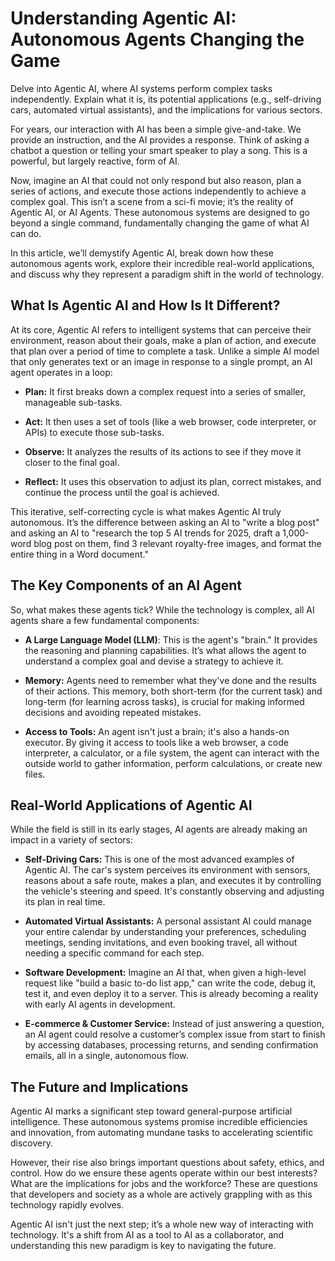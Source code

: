 # Understanding Agentic AI: Autonomous Agents Changing the Game

Delve into Agentic AI, where AI systems perform complex tasks independently. Explain what it is, its potential applications (e.g., self-driving cars, automated virtual assistants), and the implications for various sectors.

For years, our interaction with AI has been a simple give-and-take. We provide an instruction, and the AI provides a response. Think of asking a chatbot a question or telling your smart speaker to play a song. This is a powerful, but largely reactive, form of AI.

Now, imagine an AI that could not only respond but also reason, plan a series of actions, and execute those actions independently to achieve a complex goal. This isn’t a scene from a sci-fi movie; it’s the reality of Agentic AI, or AI Agents. These autonomous systems are designed to go beyond a single command, fundamentally changing the game of what AI can do.

In this article, we’ll demystify Agentic AI, break down how these autonomous agents work, explore their incredible real-world applications, and discuss why they represent a paradigm shift in the world of technology.

## What Is Agentic AI and How Is It Different?

At its core, Agentic AI refers to intelligent systems that can perceive their environment, reason about their goals, make a plan of action, and execute that plan over a period of time to complete a task. Unlike a simple AI model that only generates text or an image in response to a single prompt, an AI agent operates in a loop:

* **Plan:** It first breaks down a complex request into a series of smaller, manageable sub-tasks.
 
* **Act:** It then uses a set of tools (like a web browser, code interpreter, or APIs) to execute those sub-tasks.
 
* **Observe:** It analyzes the results of its actions to see if they move it closer to the final goal.
 
* **Reflect:** It uses this observation to adjust its plan, correct mistakes, and continue the process until the goal is achieved.

This iterative, self-correcting cycle is what makes Agentic AI truly autonomous. It’s the difference between asking an AI to "write a blog post" and asking an AI to "research the top 5 AI trends for 2025, draft a 1,000-word blog post on them, find 3 relevant royalty-free images, and format the entire thing in a Word document."

## The Key Components of an AI Agent

So, what makes these agents tick? While the technology is complex, all AI agents share a few fundamental components:

* **A Large Language Model (LLM)**: This is the agent's "brain." It provides the reasoning and planning capabilities. It’s what allows the agent to understand a complex goal and devise a strategy to achieve it.

* **Memory:** Agents need to remember what they've done and the results of their actions. This memory, both short-term (for the current task) and long-term (for learning across tasks), is crucial for making informed decisions and avoiding repeated mistakes.

* **Access to Tools:** An agent isn't just a brain; it's also a hands-on executor. By giving it access to tools like a web browser, a code interpreter, a calculator, or a file system, the agent can interact with the outside world to gather information, perform calculations, or create new files.

## Real-World Applications of Agentic AI

While the field is still in its early stages, AI agents are already making an impact in a variety of sectors:

* **Self-Driving Cars:** This is one of the most advanced examples of Agentic AI. The car's system perceives its environment with sensors, reasons about a safe route, makes a plan, and executes it by controlling the vehicle's steering and speed. It's constantly observing and adjusting its plan in real time.

* **Automated Virtual Assistants:** A personal assistant AI could manage your entire calendar by understanding your preferences, scheduling meetings, sending invitations, and even booking travel, all without needing a specific command for each step.

* **Software Development:** Imagine an AI that, when given a high-level request like "build a basic to-do list app," can write the code, debug it, test it, and even deploy it to a server. This is already becoming a reality with early AI agents in development.

* **E-commerce & Customer Service:** Instead of just answering a question, an AI agent could resolve a customer’s complex issue from start to finish by accessing databases, processing returns, and sending confirmation emails, all in a single, autonomous flow.

## The Future and Implications

Agentic AI marks a significant step toward general-purpose artificial intelligence. These autonomous systems promise incredible efficiencies and innovation, from automating mundane tasks to accelerating scientific discovery.

However, their rise also brings important questions about safety, ethics, and control. How do we ensure these agents operate within our best interests? What are the implications for jobs and the workforce? These are questions that developers and society as a whole are actively grappling with as this technology rapidly evolves.

Agentic AI isn't just the next step; it’s a whole new way of interacting with technology. It's a shift from AI as a tool to AI as a collaborator, and understanding this new paradigm is key to navigating the future.

